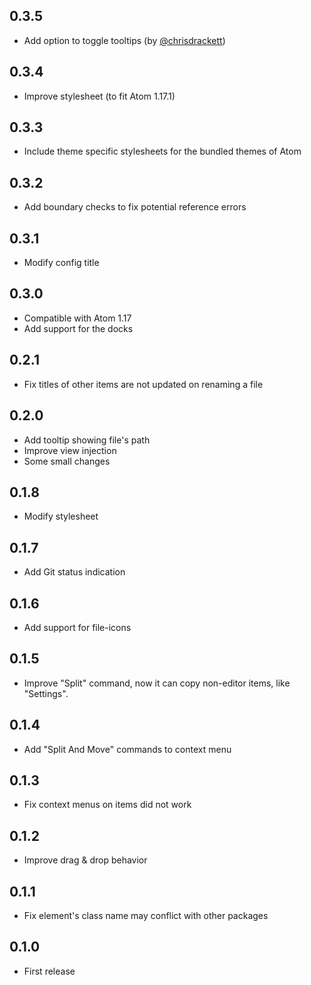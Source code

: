 ## 0.3.5
* Add option to toggle tooltips (by [@chrisdrackett](https://github.com/chrisdrackett))

## 0.3.4
* Improve stylesheet (to fit Atom 1.17.1)

## 0.3.3
* Include theme specific stylesheets for the bundled themes of Atom

## 0.3.2
* Add boundary checks to fix potential reference errors

## 0.3.1
* Modify config title

## 0.3.0
* Compatible with Atom 1.17
* Add support for the docks

## 0.2.1
* Fix titles of other items are not updated on renaming a file

## 0.2.0
* Add tooltip showing file's path
* Improve view injection
* Some small changes

## 0.1.8
* Modify stylesheet

## 0.1.7
* Add Git status indication

## 0.1.6
* Add support for file-icons

## 0.1.5
* Improve "Split" command, now it can copy non-editor items, like "Settings".

## 0.1.4
* Add "Split And Move" commands to context menu

## 0.1.3
* Fix context menus on items did not work

## 0.1.2
* Improve drag & drop behavior

## 0.1.1
* Fix element's class name may conflict with other packages

## 0.1.0
* First release
